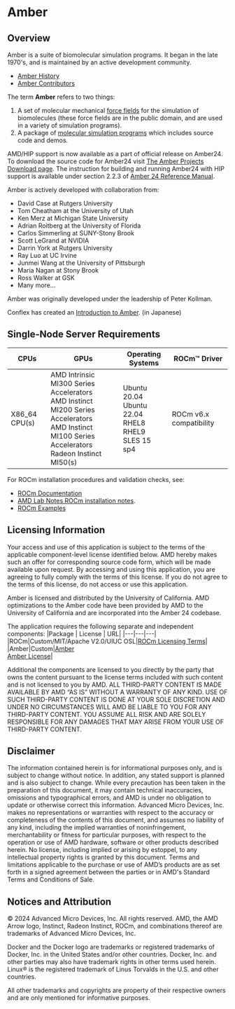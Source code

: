 # Amber

## Overview
Amber is a suite of biomolecular simulation programs. It began in the late 1970's, and is maintained by an active development community.
 - [Amber History](https://ambermd.org/History.php) 
 - [Amber Contributors](https://ambermd.org/contributors.html)

The term **Amber** refers to two things:
1. A set of molecular mechanical [force fields](https://ambermd.org/AmberModels.php) for the simulation of biomolecules (these force fields are in the public domain, and are used in a variety of simulation programs). 
2. A package of [molecular simulation programs](https://ambermd.org/AmberTools.php) which includes source code and demos.

AMD/HIP support is now available as a part of official release on Amber24. To download the source code for Amber24 visit [The Amber Projects Download page](https://ambermd.org/GetAmber.php). The instruction for building and running Amber24 with HIP support is available under section 2.2.3 of [Amber 24 Reference Manual](https://ambermd.org/doc12/Amber24.pdf).

Amber is actively developed with collaboration from:
 - David Case at Rutgers University
 - Tom Cheatham at the University of Utah
 - Ken Merz at Michigan State University 
 - Adrian Roitberg at the University of Florida
 - Carlos Simmerling at SUNY-Stony Brook
 - Scott LeGrand at NVIDIA 
 - Darrin York at Rutgers University
 - Ray Luo at UC Irvine
 - Junmei Wang at the University of Pittsburgh
 - Maria Nagan at Stony Brook
 - Ross Walker at GSK
 - Many more... 
 
 Amber was originally developed under the leadership of Peter Kollman.

Conflex has created an [Introduction to Amber](http://www.conflex.co.jp/prod_amber.html). (in Japanese)

## Single-Node Server Requirements

| CPUs | GPUs | Operating Systems | ROCm™ Driver | 
| ---- | ---- | ----------------- | ------------ | 
| X86_64 CPU(s) |AMD Intrinsic MI300 Series Accelerators <br> AMD Instinct MI200 Series Accelerators <br>  AMD Instinct MI100 Series Accelerators <br> Radeon Instinct MI50(s)| Ubuntu 20.04 <br> Ubuntu 22.04 <BR> RHEL8 <br> RHEL9 <br> SLES 15 sp4 | ROCm v6.x compatibility |

For ROCm installation procedures and validation checks, see:
* [ROCm Documentation](https://rocm.docs.amd.com)
* [AMD Lab Notes ROCm installation notes](https://github.com/amd/amd-lab-notes/tree/release/rocm-installation).
* [ROCm Examples](https://github.com/amd/rocm-examples)


## Licensing Information
Your access and use of this application is subject to the terms of the applicable component-level license identified below. AMD hereby makes such an offer for corresponding source code form, which will be made available upon request. By accessing and using this application, you are agreeing to fully comply with the terms of this license. If you do not agree to the terms of this license, do not access or use this application.

Amber is licensed and distributed by the University of California.  AMD optimizations to the Amber code have been provided by AMD to the University of California and are incorporated into the Amber 24 codebase. 


The application requires the following separate and independent components:
|Package | License | URL|
|---|---|---|
|ROCm|Custom/MIT/Apache V2.0/UIUC OSL|[ROCm Licensing Terms](https://rocm.docs.amd.com/en/latest/release/licensing.html)|
|Amber|Custom|[Amber](https://ambermd.org/)<br >[Amber License](https://ambermd.org/GetAmber.php)|



Additional the components are licensed to you directly by the party that owns the content pursuant to the license terms included with such content and is not licensed to you by AMD. ALL THIRD-PARTY CONTENT IS MADE AVAILABLE BY AMD “AS IS” WITHOUT A WARRANTY OF ANY KIND. USE OF SUCH THIRD-PARTY CONTENT IS DONE AT YOUR SOLE DISCRETION AND UNDER NO CIRCUMSTANCES WILL AMD BE LIABLE TO YOU FOR ANY THIRD-PARTY CONTENT. YOU ASSUME ALL RISK AND ARE SOLELY RESPONSIBLE FOR ANY DAMAGES THAT MAY ARISE FROM YOUR USE OF THIRD-PARTY CONTENT.

## Disclaimer
The information contained herein is for informational purposes only, and is subject to change without notice. In addition, any stated support is planned and is also subject to change. While every precaution has been taken in the preparation of this document, it may contain technical inaccuracies, omissions and typographical errors, and AMD is under no obligation to update or otherwise correct this information. Advanced Micro Devices, Inc. makes no representations or warranties with respect to the accuracy or completeness of the contents of this document, and assumes no liability of any kind, including the implied warranties of noninfringement, merchantability or fitness for particular purposes, with respect to the operation or use of AMD hardware, software or other products described herein. No license, including implied or arising by estoppel, to any intellectual property rights is granted by this document. Terms and limitations applicable to the purchase or use of AMD’s products are as set forth in a signed agreement between the parties or in AMD's Standard Terms and Conditions of Sale.

## Notices and Attribution
© 2024 Advanced Micro Devices, Inc. All rights reserved. AMD, the AMD Arrow logo, Instinct, Radeon Instinct, ROCm, and combinations thereof are trademarks of Advanced Micro Devices, Inc.

Docker and the Docker logo are trademarks or registered trademarks of Docker, Inc. in the United States and/or other countries. Docker, Inc. and other parties may also have trademark rights in other terms used herein. Linux® is the registered trademark of Linus Torvalds in the U.S. and other countries.

All other trademarks and copyrights are property of their respective owners and are only mentioned for informative purposes.
